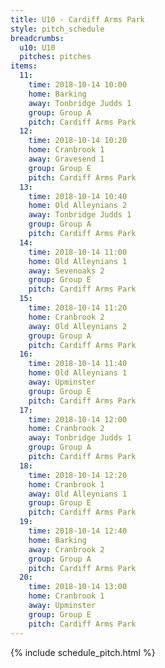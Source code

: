 ```yaml
---
title: U10 - Cardiff Arms Park
style: pitch_schedule
breadcrumbs:
  u10: U10
  pitches: pitches
items:
  11:
    time: 2018-10-14 10:00
    home: Barking
    away: Tonbridge Judds 1
    group: Group A
    pitch: Cardiff Arms Park
  12:
    time: 2018-10-14 10:20
    home: Cranbrook 1
    away: Gravesend 1
    group: Group E
    pitch: Cardiff Arms Park
  13:
    time: 2018-10-14 10:40
    home: Old Alleynians 2
    away: Tonbridge Judds 1
    group: Group A
    pitch: Cardiff Arms Park
  14:
    time: 2018-10-14 11:00
    home: Old Alleynians 1
    away: Sevenoaks 2
    group: Group E
    pitch: Cardiff Arms Park
  15:
    time: 2018-10-14 11:20
    home: Cranbrook 2
    away: Old Alleynians 2
    group: Group A
    pitch: Cardiff Arms Park
  16:
    time: 2018-10-14 11:40
    home: Old Alleynians 1
    away: Upminster
    group: Group E
    pitch: Cardiff Arms Park
  17:
    time: 2018-10-14 12:00
    home: Cranbrook 2
    away: Tonbridge Judds 1
    group: Group A
    pitch: Cardiff Arms Park
  18:
    time: 2018-10-14 12:20
    home: Cranbrook 1
    away: Old Alleynians 1
    group: Group E
    pitch: Cardiff Arms Park
  19:
    time: 2018-10-14 12:40
    home: Barking
    away: Cranbrook 2
    group: Group A
    pitch: Cardiff Arms Park
  20:
    time: 2018-10-14 13:00
    home: Cranbrook 1
    away: Upminster
    group: Group E
    pitch: Cardiff Arms Park
---
```


{% include schedule_pitch.html %}
